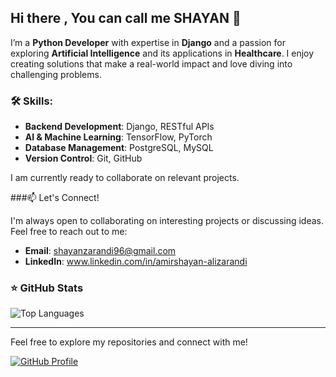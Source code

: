 ## Hi there , You can call me SHAYAN 👋

I’m a **Python Developer** with expertise in **Django** and a passion for exploring **Artificial Intelligence** and its applications in **Healthcare**. I enjoy creating solutions that make a real-world impact and love diving into challenging problems.

### 🛠 Skills:
- **Backend Development**: Django, RESTful APIs
- **AI & Machine Learning**: TensorFlow, PyTorch
- **Database Management**: PostgreSQL, MySQL
- **Version Control**: Git, GitHub

I am currently ready to collaborate on relevant projects.


###📫 Let's Connect!

I'm always open to collaborating on interesting projects or discussing ideas. Feel free to reach out to me:

- **Email**: shayanzarandi96@gmail.com
- **LinkedIn**: www.linkedin.com/in/amirshayan-alizarandi

### ⭐ GitHub Stats



![Top Languages](https://github-readme-stats.vercel.app/api/top-langs/?username=Shayanix&layout=compact&theme=radical)

---

Feel free to explore my repositories and connect with me!

[![GitHub Profile](https://img.shields.io/badge/Follow%20Me-GitHub-black?logo=github&style=for-the-badge)](https://github.com/your-username)

